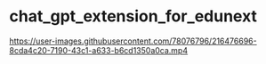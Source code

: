 ﻿# chat_gpt_extension_for_edunext


https://user-images.githubusercontent.com/78076796/216476696-8cda4c20-7190-43c1-a633-b6cd1350a0ca.mp4

